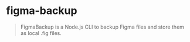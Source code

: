 # figma-backup

> FigmaBackup is a Node.js CLI to backup Figma files and store them as local .fig files.
